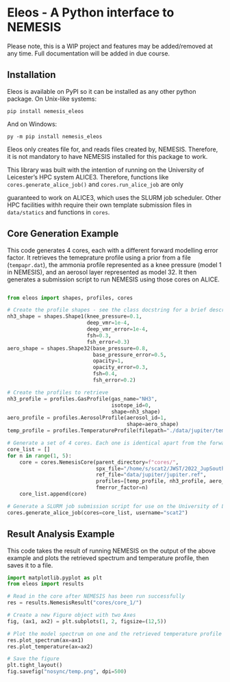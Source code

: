 # Eleos - A Python interface to NEMESIS

Please note, this is a WIP project and features may be added/removed at any time. Full documentation will be added in due course.

## Installation

Eleos is available on PyPI so it can be installed as any other python package. On Unix-like systems:

`pip install nemesis_eleos`

And on Windows:

`py -m pip install nemesis_eleos`


Eleos only creates file for, and reads files created by, NEMESIS. Therefore, it is not mandatory to have NEMESIS installed for this package to work. 


This library was built with the intention of running on the University of Leicester’s HPC system ALICE3. Therefore, functions like `cores.generate_alice_job()` and `cores.run_alice_job` are only 

guaranteed to work on ALICE3, which uses the SLURM job scheduler. Other HPC facilities withh require their own template submission files in `data/statics` and functions in `cores`.

## Core Generation Example

This code generates 4 cores, each with a different forward modelling error factor. It retrieves the temeprature profile using a prior from a file (`tempapr.dat`), the ammonia profile represented as a knee pressure (model 1 in NEMESIS), and an aerosol layer represented as model 32. It then generates a submission script to run NEMESIS using those cores on ALICE.

```python

from eleos import shapes, profiles, cores

# Create the profile shapes - see the class docstring for a brief description or NEMESIS manual for a full description of each one
nh3_shape = shapes.Shape1(knee_pressure=0.1, 
                          deep_vmr=1e-4, 
                          deep_vmr_error=1e-4, 
                          fsh=0.3, 
                          fsh_error=0.3)
aero_shape = shapes.Shape32(base_pressure=0.8, 
                            base_pressure_error=0.5, 
                            opacity=1, 
                            opacity_error=0.3,
                            fsh=0.4,
                            fsh_error=0.2)

# Create the profiles to retrieve
nh3_profile = profiles.GasProfile(gas_name="NH3", 
                                  isotope_id=0, 
                                  shape=nh3_shape)
aero_profile = profiles.AerosolProfile(aerosol_id=1, 
                                       shape=aero_shape)
temp_profile = profiles.TemperatureProfile(filepath="./data/jupiter/tempapr.dat")

# Generate a set of 4 cores. Each one is identical apart from the forward modelling error is multiplied by a factor of n
core_list = []
for n in range(1, 5):
    core = cores.NemesisCore(parent_directory=f"cores/",
                             spx_file="/home/s/scat2/JWST/2022_JupSouthPole/zonal_spectra/sparse_55.0degS.spx",
                             ref_file="data/jupiter/jupiter.ref",
                             profiles=[temp_profile, nh3_profile, aero_profile],
                             fmerror_factor=n)
    core_list.append(core)

# Generate a SLURM job submission script for use on the University of Leicester ALICE3 HPC cluster
cores.generate_alice_job(cores=core_list, username="scat2")
```

## Result Analysis Example

This code takes the result of running NEMESIS on the output of the above example and plots the retrieved spectrum and temperature profile, then saves it to a file.

```python
import matplotlib.pyplot as plt
from eleos import results

# Read in the core after NEMESIS has been run successfully
res = results.NemesisResult("cores/core_1/")

# Create a new Figure object with two Axes
fig, (ax1, ax2) = plt.subplots(1, 2, figsize=(12,5))

# Plot the model spectrum on one and the retrieved temperature profile oin the other
res.plot_spectrum(ax=ax1)
res.plot_temperature(ax=ax2)

# Save the figure
plt.tight_layout()
fig.savefig("nosync/temp.png", dpi=500)
```


